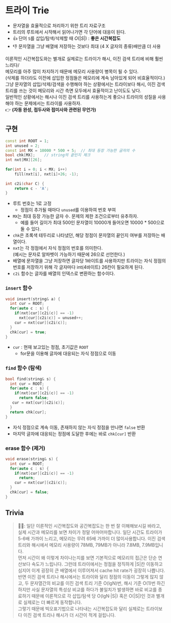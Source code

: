 # 트라이 Trie
* 문자열을 효율적으로 처리하기 위한 트리 자료구조
* 트리의 루트에서 시작해서 읽어나가면 각 단어에 대응이 된다.
* 👍 단어 `S`를 삽입/탐색/삭제할 때 $O(|S|)$ : **좋은 시간복잡도**
* 👎 문자열을 그냥 배열에 저장하는 것보다 최대 (4 X 글자의 종류)배만큼 더 사용

이론적인 시간복잡도와는 별개로 실제로는 트라이가 해시, 이진 검색 트리에 비해 훨씬 느리다/  
메모리를 아주 많이 차지하기 때문에 메모리 사용량이 병목이 될 수 있다.  
(삭제를 하더라도 이전에 삽입한 정점들은 메모리에 계속 남아있게 되어 비효율적이다.)​  
그냥 문자열의 삽입/삭제/검색을 수행해야 하는 상황에서는 트라이보다 해시, 이진 검색 트리를 쓰는 것이 메모리와 시간 측면 모두에서 효율적이고 난이도도 낮다.  
일반적인 상황에서는 해시나 이진 검색 트리를 사용하는게 좋으나 트라이의 성질을 사용해야 하는 문제에서는 트라이를 사용하자.  
👉 **(자동 완성, 접두사와 접미사와 관련된 무언가)**

## 구현
```cpp
const int ROOT = 1;
int unused = 2;
const int MX = 10000 * 500 + 5;  // 최대 등장 가능한 글자의 수
bool chk[MX];    // string의 끝인지 체크
int nxt[MX][26];
​
for(int i = 0; i < MX; i++)
    fill(nxt[i], nxt[i]+26; -1);
​
int c2i(char C) {
    return c - 'A';
}
```
* 루트 번호는 1로 고정
    * 정점이 추가될 때마다 `unused`를 이용하여 번호 부여
* `MX`는 최대 등장 가능한 글자 수. 문제의 제한 조건으로부터 유추하자.
    * 예를 들어 길이가 최대 500인 문자열이 10000개 들어오면 10000 * 500으로 둘 수 있다.
* `chk`은 초록색 테두리로 나타냈던, 해당 정점이 문자열의 끝인지 여부를 저장하는 배열이다.
* `nxt`는 각 정점에서 자식 정점의 번호를 의미한다.  
(예시는 문자로 알파벳이 가능하기 때문에 26으로 선언한다.)
* 배열에 문자열을 그냥 저장하면 글자당 1바이트를 사용하지만 트라이는 자식 정점의 번호를 저장하기 위해 각 글자마다 int(4바이트) 26칸이 필요하게 된다.
* `c2i` 함수는 글자를 배열의 인덱스로 변환하는 함수이다.

### `insert` 함수
```cpp
void insert(string& a) {
  int cur = ROOT;
  for(auto c : s) {
    if(nxt[cur][c2i(c)] == -1)
      nxt[cur][c2i(c)] = unused++;
    cur = nxt[cur][c2i(c)];
  }
  chk[cur] = true;
}
```
* `cur` : 현재 보고있는 정점, 초기값은 `ROOT`
    * for문을 이용해 글자에 대응되는 자식 정점으로 이동

### `find` 함수 (탐색)
```cpp
bool find(string& s) {
  int cur = ROOT;
  for(auto c : s) {
    if(nxt[cur][c2i(c)] == -1)
      return false;
   cur = nxt[cur][c2i(c)];
  }
  return chk[cur];
}
```
* 자식 정점으로 계속 이동, 존재하지 않는 자식 정점을 만나면 `false` 반환
* 마지막 글자에 대응되는 정점에 도달한 후에는 바로 `chk[cur]` 반환

### erase 함수 (제거)
```cpp
void erase(string& s) {
  int cur = ROOT;
  for(auto c : s) {
    if(nxt[cur][c2i(c)] == -1)
      return;
    cur = nxt[cur][c2i(c)];
  }
  chk[cur] = false;
}
```

## Trivia
> 🐕‍🦺: 일단 이론적인 시간복잡도와 공간복잡도는 한 번 잘 이해해보시길 바라고, 실제 시간과 메모리를 보면 차이가 정말 어마어마합니다. 일단 시간도 트라이가 5-6배 가까이 느리고, 메모리는 무려 65배 가까이 더 많이사용합니다. 이진 검색 트리와 해시에서 메모리 사용량이 78MB, 79MB가 아니라 7.8MB, 7.9MB입니다.  
먼저 시간이 왜 이렇게 차이나는지를 보면 기본적으로 메모리의 접근은 단순 연산보다 속도가 느립니다. 그런데 트라이에서는 정점을 정직하게 |S|칸 이동하고 심지어 이게 굉장히 큰 배열에서 이루어져서 cache hit rate가 굉장히 나쁩니다. 반면 이진 검색 트리나 해시에서는 트라이와 달리 정점의 이동이 그렇게 많지 않고, 두 문자열간의 비교를 이진 검색 트리 기준 O(lgN)번, 해시 기준 O(1)번 하긴 하지만 사실 문자열의 특성상 비교를 하다가 불일치가 발생하면 바로 비교를 종료하기 때문에 이론적으로 각 삽입/탐색 당 O(lgN·|S|) 혹은 O(|S|)인 것과 별개로 실제로는 더 빠르게 동작합니다.  
그렇기 때문에 빅오표기법으로 나타내는 시간복잡도와 달리 실제로는 트라이보다 이진 검색 트리나 해시가 더 시간이 적게 걸립니다. 